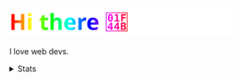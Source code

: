 ### ![Hi there](./greeding.svg)

I love web devs.

<details>
  
  <summary>Stats</summary>
  
  <p>
    <img align="left" src="https://github-readme-stats.vercel.app/api?username=ygkn&show_icons=true&count_private=true" alt="ygkn's GitHub stats" />
    <img align="left" src="https://github-readme-stats.vercel.app/api/top-langs/?username=ygkn&langs_count=10" alt="Most used languages" />
  </p>
 
</details>
